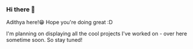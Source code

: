 ### Hi there 👋
Adithya here!😁 Hope you're doing great :D

I'm planning on displaying all the cool projects I've worked on - over here sometime soon. So stay tuned!

<!--
**Adithya-Jayan/Adithya-Jayan** is a ✨ _special_ ✨ repository because its `README.md` (this file) appears on your GitHub profile.

Here are some ideas to get you started:

- 🔭 I’m currently working on ...
- 🌱 I’m currently learning ...
- 👯 I’m looking to collaborate on ...
- 🤔 I’m looking for help with ...
- 💬 Ask me about ...
- 📫 How to reach me: ...
- 😄 Pronouns: ...
- ⚡ Fun fact: ...
-->
